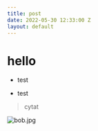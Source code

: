 ```yaml
---
title: post
date: 2022-05-30 12:33:00 Z
layout: default
---
```


# hello

* test

* test

> cytat

![bob.jpg](/uploads/bob.jpg)